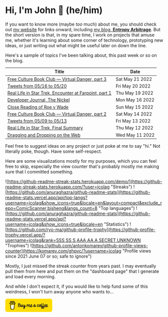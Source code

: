 # Hi, I'm John 👋 (he/him)

If you want to know more (maybe *too* much) about me, you should check out [my website](https://john.colagioia.net/) for links onward, including [my blog, **Entropy Arbitrage**](https://john.colagioia.net/blog).  But the short version is that, in my spare time, I work on projects that amuse me, whether it's learning about some corner of technology, prototyping new ideas, or just writing out what might be useful later on down the line.

Here's a sample of topics I've been talking about, this past week or so on the blog.

|Title|Date|
|-----|-------|
|[Free Culture Book Club — Virtual Danger, part 3](https://john.colagioia.net/blog/2022/05/21/danger3.html)|Sat May 21 2022|
|[Tweets from 05/16 to 05/20](https://john.colagioia.net/blog/2022/05/20/week.html)|Fri May 20 2022|
|[Real Life in Star Trek, Encounter at Farpoint, part 1](https://john.colagioia.net/blog/2022/05/19/farpoint1.html)|Thu May 19 2022|
|[Developer Journal, The Nickel](https://john.colagioia.net/blog/2022/05/16/nickel.html)|Mon May 16 2022|
|[Close Reading of Roe v Wade](https://john.colagioia.net/blog/2022/05/15/roe.html)|Sun May 15 2022|
|[Free Culture Book Club — Virtual Danger, part 2](https://john.colagioia.net/blog/2022/05/14/danger2.html)|Sat May 14 2022|
|[Tweets from 05/09 to 05/13](https://john.colagioia.net/blog/2022/05/13/week.html)|Fri May 13 2022|
|[Real Life in Star Trek, Final Summary](https://john.colagioia.net/blog/2022/05/12/summary.html)|Thu May 12 2022|
|[Dragging and Dropping on the Web](https://john.colagioia.net/blog/2022/05/11/drag-drop.html)|Wed May 11 2022|

Feel free to suggest ideas on any project or just poke at me to say "hi." Not literally poke, though. Have some self-respect.

Here are some visualizations mostly for my purposes, which you can feel free to skip, especially the view counter that's probably mostly me making sure that I committed something.

![https://github-readme-streak-stats.herokuapp.com/demo/](https://github-readme-streak-stats.herokuapp.com/?user=jcolag "Streaks")
![https://github.com/anuraghazra/github-readme-stats](https://github-readme-stats.vercel.app/api/top-langs?username=jcolag&show_icons=true&locale=en&layout=compact&exclude_repo=ComicScanner,bisheng&langs_count=8 "Top languages")
![https://github.com/anuraghazra/github-readme-stats](https://github-readme-stats.vercel.app/api?username=jcolag&show_icons=true&locale=en "Statistics")
![https://github.com/ryo-ma/github-profile-trophy](https://github-profile-trophy.vercel.app/?username=jcolag&rank=SSS,SS,S,AAA,AA,A,SECRET,UNKNOWN "Trophies")
![https://github.com/antonkomarev/github-profile-views-counter](https://komarev.com/ghpvc/?username=jcolag "Profile views since 2021 June 07 or so; safe to ignore")

Mostly, I just missed the streak counter from years past.  I may eventually pull them from here and put them on the "dashboard page" that I generate and load every morning.

And while I don't expect it, if you would like to help fund some of this weirdness, I won't turn away anyone who wants to...

[<img src="images/default-yellow.png" alt="Buy Me a Coffee" width="150px"/>](https://www.buymeacoffee.com/jcolag)
